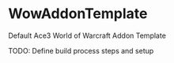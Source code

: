 # WowAddonTemplate

Default Ace3 World of Warcraft Addon Template

TODO: Define build process steps and setup
